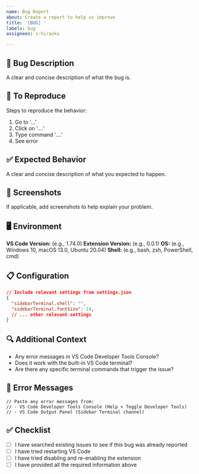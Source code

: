 ```yaml
---
name: Bug Report
about: Create a report to help us improve
title: '[BUG] '
labels: bug
assignees: s-hiraoku

---
```


## 🐛 Bug Description
A clear and concise description of what the bug is.

## 🔄 To Reproduce
Steps to reproduce the behavior:
1. Go to '...'
2. Click on '....'
3. Type command '....'
4. See error

## ✅ Expected Behavior
A clear and concise description of what you expected to happen.

## 📸 Screenshots
If applicable, add screenshots to help explain your problem.

## 🖥️ Environment
**VS Code Version:** (e.g., 1.74.0)
**Extension Version:** (e.g., 0.0.1)
**OS:** (e.g., Windows 10, macOS 13.0, Ubuntu 20.04)
**Shell:** (e.g., bash, zsh, PowerShell, cmd)

## 📋 Configuration
```json
// Include relevant settings from settings.json
{
  "sidebarTerminal.shell": "",
  "sidebarTerminal.fontSize": 14,
  // ... other relevant settings
}
```

## 🔍 Additional Context
- Any error messages in VS Code Developer Tools Console?
- Does it work with the built-in VS Code terminal?
- Are there any specific terminal commands that trigger the issue?

## 📝 Error Messages
```
// Paste any error messages from:
// - VS Code Developer Tools Console (Help > Toggle Developer Tools)
// - VS Code Output Panel (Sidebar Terminal channel)
```

## ✅ Checklist
- [ ] I have searched existing issues to see if this bug was already reported
- [ ] I have tried restarting VS Code
- [ ] I have tried disabling and re-enabling the extension
- [ ] I have provided all the required information above